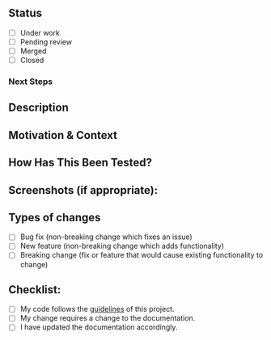 ## Status
<!-- Keep this section up-to-date even after you open the PR. -->
- [  ] Under work
- [  ] Pending review
- [  ] Merged
- [  ] Closed

### Next Steps
<!-- Put any TODO items here  -->

## Description
<!--- Describe your changes in detail -->

## Motivation & Context
<!--- List the relevant issues here, and signify the issues that will -->
<!--- be closed with this PR. --->

## How Has This Been Tested?
<!--- Please describe in detail how you tested your changes. -->
<!--- Include details of your testing environment, and the tests you ran to -->
<!--- see how your change affects other areas of the code, etc. -->

## Screenshots (if appropriate):

## Types of changes
<!--- What types of changes does your code introduce? Put an `x` in all the boxes that apply: -->
- [  ] Bug fix (non-breaking change which fixes an issue)
- [  ] New feature (non-breaking change which adds functionality)
- [  ] Breaking change (fix or feature that would cause existing functionality to change)

## Checklist:
<!--- Go over all the following points, and put an `x` in all the boxes that apply. -->
- [  ] My code follows the [guidelines](CONTRIBUTING.md) of this project.
- [  ] My change requires a change to the documentation.
- [  ] I have updated the documentation accordingly.
